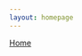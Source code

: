 ```yaml
---
layout: homepage
---
```



[Home](https://coreybjackson.com)


<html>
<head>
    <style>
        /* Define the grid container */
        .image-grid {
            display: grid;
            grid-template-columns: repeat(3, 1fr); /* Three columns with equal width */
            grid-gap: 10px; /* Add some spacing between grid items */
        }

        /* Style for grid items (images) */
        .grid-item {
            width: 100%; /* Make each item take up the full width of its grid cell */
            height: auto; /* Maintain the aspect ratio of the images */
            position: relative;
        }

        /* Style for image captions */
        .caption {
            position: absolute;
            bottom: 0;
            left: 0;
            background-color: rgba(0, 0, 0, 0.5); /* Add a semi-transparent black background to make text readable */
            color: #fff; /* Text color */
            padding: 5px;
            margin: 0;
            width: 100%;
            text-align: center;
        }
    </style>
</head>



<body>    
<h2> Current Students </h2> 
    <div class="image-grid">
        <!-- Grid Item 1 -->
        <div class="grid-item">
            <img src="https://raw.githubusercontent.com/cjacks04/cjacks04.github.io/main/assets/img/students/tallal-ahmad.jpg" alt="Image of Tallal Ahmad" width="250" height="250" >
            <p class="caption">Tallal Ahmad, Ph.D. Student</p>
        </div>
        <!-- Grid Item 2 -->
        <div class="grid-item">
            <img src="https://raw.githubusercontent.com/cjacks04/cjacks04.github.io/main/assets/img/students/ellie-jeong.jpg" alt="Image of Ellie Jeong" width="250" height="250">
            <p class="caption">Ellie Jeong, Ph.D. Student</p>
        </div>
   </div>


<h2> Former Students </h2>  


</body>
</html>

